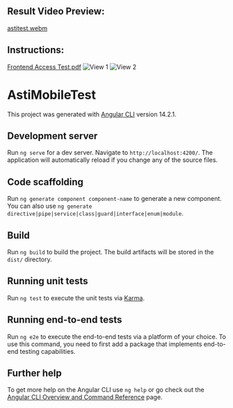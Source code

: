 

## Result Video Preview:

[astitest.webm](https://user-images.githubusercontent.com/15105301/190991691-f8c5eafd-e192-4634-a83b-a29e231f72cb.webm)

## Instructions:

[Frontend Access Test.pdf](https://github.com/RubenIgle/asti-mobile-test/files/9597832/Frontend.Access.Test.pdf)
![View 1](https://user-images.githubusercontent.com/15105301/190992040-6908a911-cb9f-4e9e-90bb-356665bf891f.png)
![View 2](https://user-images.githubusercontent.com/15105301/190992072-b9d4852d-445a-4ad4-acef-c472b1a3813a.png)



# AstiMobileTest

This project was generated with [Angular CLI](https://github.com/angular/angular-cli) version 14.2.1.

## Development server

Run `ng serve` for a dev server. Navigate to `http://localhost:4200/`. The application will automatically reload if you change any of the source files.

## Code scaffolding

Run `ng generate component component-name` to generate a new component. You can also use `ng generate directive|pipe|service|class|guard|interface|enum|module`.

## Build

Run `ng build` to build the project. The build artifacts will be stored in the `dist/` directory.

## Running unit tests

Run `ng test` to execute the unit tests via [Karma](https://karma-runner.github.io).

## Running end-to-end tests

Run `ng e2e` to execute the end-to-end tests via a platform of your choice. To use this command, you need to first add a package that implements end-to-end testing capabilities.

## Further help

To get more help on the Angular CLI use `ng help` or go check out the [Angular CLI Overview and Command Reference](https://angular.io/cli) page.



